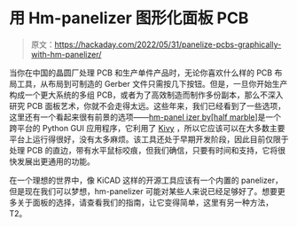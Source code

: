 # 用 Hm-panelizer 图形化面板 PCB

> 原文：<https://hackaday.com/2022/05/31/panelize-pcbs-graphically-with-hm-panelizer/>

当你在中国的晶圆厂处理 PCB 和生产单件产品时，无论你喜欢什么样的 PCB 布局工具，从布局到可制造的 Gerber 文件只需按几下按钮。但是，一旦你开始生产构成一个更大系统的多组 PCB，或者为了高效制造而制作多份副本，那么不深入研究 PCB 面板艺术，你就不会走得太远。这些年来，我们已经看到了一些选项，这里还有一个看起来很有前景的选项——[hm-panel izer by[half marble]](https://github.com/halfmarble/hm-panelizer)是一个跨平台的 Python GUI 应用程序，它利用了 [Kivy](https://kivy.org/#home) ，所以它应该可以在大多数主要平台上运行得很好，没有太多麻烦。该工具还处于早期开发阶段，因此目前仅限于处理 PCB 的直边，带有水平鼠标咬痕，但我们确信，只要有时间和支持，它将很快发展出更通用的功能。

在一个理想的世界中，像 KiCAD 这样的开源工具应该有一个内置的 panelizer，但是现在我们可以梦想，hm-panelizer 可能对某些人来说已经足够好了。想要更多关于面板的选择，请查看我们的指南，让它变得简单，这里有另一种方法，T2。